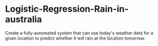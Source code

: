 # Logistic-Regression-Rain-in-australia
Create a fully-automated system that can use today's weather data for a given location to predict whether it will rain at the location tomorrow.
